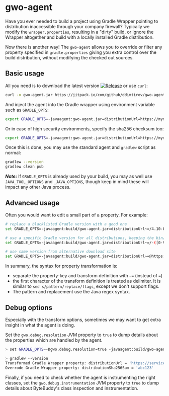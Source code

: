 # gwo-agent

Have you ever needed to build a project using Gradle Wrapper pointing to distribution inaccessible through your company
 firewall? Typically we modify the `wrapper.properties`, resulting in a "dirty" build, or ignore the Wrapper
altogether and build with a locally installed Gradle distribution.

Now there is another way! The `gwo-agent` allows you to override or filter any property specified in `gradle.properties`
giving you extra control over the build distribution, without modifying the checked out sources.

## Basic usage

All you need is to download the latest version  [![Release](https://jitpack.io/v/ddimtirov/gwo-agent.svg)](https://jitpack.io/#ddimtirov/gwo-agent) or use `curl`:

```sh
curl -o gwo-agent.jar https://jitpack.io/com/github/ddimtirov/gwo-agent/1.2.0/gwo-agent-1.2.0.jar
```

And inject the agent into the Gradle wrapper using environment variable such as `GRADLE_OPTS`:

```sh
export GRADLE_OPTS=-javaagent:gwo-agent.jar=distributionUrl=https://mymirror/gradle-4.10-all.zip
```

Or in case of high security environments, specify the sha256 checksum too:

```sh
export GRADLE_OPTS=-javaagent:gwo-agent.jar=distributionUrl=https://mymirror/gradle-4.10-all.zip,distributionSha256Sum=371cb9fbebbe9880d147f59bab36d61eee122854ef8c9ee1ecf12b82368bcf10
```

Once this is done, you may use the standard agent and `gradlew` script as normal:

```sh
gradlew --version
gradlew clean pub
```

***Note:*** If `GRADLE_OPTS` is already used by your build, you may as well use `JAVA_TOOL_OPTIONS` and `_JAVA_OPTIONS`,
though keep in mind these will impact any other Java process.

## Advanced usage

Often you would want to edit a small part of a property. For example:

```sh
# replace a blacklisted Gradle version with a good one
set GRADLE_OPTS=-javaagent:build/gwo-agent.jar=distributionUrl~=/4.10-bin/4.10.2-bin/

# use a specific Gradle version for all distributions, keeping the bin/all classifier
set GRADLE_OPTS=-javaagent:build/gwo-agent.jar=distributionUrl~=/-([0-9\.]+)-(bin|all)/4.10-$2/

# use same version from alternative download site
set GRADLE_OPTS=-javaagent:build/gwo-agent.jar=distributionUrl~=@https://services.gradle.org/distributions@https://mymirror/gradle/@
```

In summary, the syntax for property transformation is:

* separate the property-key and transform definition with `~=` (instead of `=`)
* the first character of the transform definition is treated as delimiter. It is similar to `sed s/pattern/replace/flags`, except we don't support flags.
* The pattern and replacement use the Java regex syntax.

## Debug options

Especially with the transform options, sometimes we may want to get extra insight in what the agent is doing.

Set the `gwo.debug.resolution` JVM property to `true` to dump details about the properties which are handled by the agent.

```sh
> set GRADLE_OPTS=-Dgwo.debug.resolution=true -javaagent:build/gwo-agent.jar=distributionUrl~=/4.10.2-bin/4.10-bin/,distributionSha256Sum=abc123

> gradlew --version
Transformed Gradle Wrapper property: distributionUrl = 'https://services.gradle.org/distributions/gradle-4.10.2-bin.zip' -> 'https://services.gradle.org/distributions/gradle-4.10-bin.zip'
Overrode Gradle Wrapper property: distributionSha256Sum = 'abc123'
```

Finally, if you need to check whether the agent is instrumenting the right classes, set
the `gwo.debug.instrumentation` JVM property to `true` to dump details about ByteBuddy's
class inspection and instrumentation.
